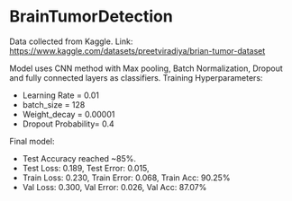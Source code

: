 # BrainTumorDetection

Data collected from Kaggle. Link: https://www.kaggle.com/datasets/preetviradiya/brian-tumor-dataset

Model uses CNN method with Max pooling, Batch Normalization, Dropout and fully connected layers as classifiers.
Training Hyperparameters:
* Learning Rate = 0.01
* batch_size = 128
* Weight_decay = 0.00001
* Dropout Probability= 0.4

Final model:
* Test Accuracy reached ~85%.
* Test Loss: 0.189, Test Error: 0.015,
* Train Loss: 0.230, Train Error: 0.068, Train Acc: 90.25%
* Val Loss: 0.300, Val Error: 0.026, Val Acc: 87.07%
